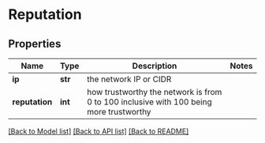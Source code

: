 # Reputation

## Properties
Name | Type | Description | Notes
------------ | ------------- | ------------- | -------------
**ip** | **str** | the network IP or CIDR | 
**reputation** | **int** | how trustworthy the network is from 0 to 100 inclusive with 100 being more trustworthy | 

[[Back to Model list]](../README.md#documentation-for-models) [[Back to API list]](../README.md#documentation-for-api-endpoints) [[Back to README]](../README.md)


